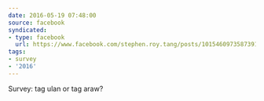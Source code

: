 ```yaml
---
date: 2016-05-19 07:48:00
source: facebook
syndicated:
- type: facebook
  url: https://www.facebook.com/stephen.roy.tang/posts/10154609735873912
tags:
- survey
- '2016'
---
```


Survey: tag ulan or tag araw?